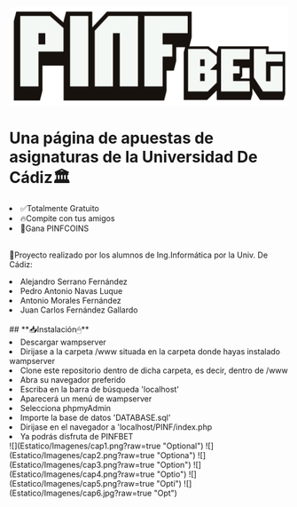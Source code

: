 ![Alt text](Estatico/Imagenes/s2-minimized.png?raw=true "Optional Title")

# **Una página de apuestas de asignaturas de la Universidad De Cádiz**🏛
<li>✅Totalmente Gratuito</li>
<li>🔥Compite con tus amigos</li>
<li>💸Gana PINFCOINS</li>
<br>

👦Proyecto realizado por los alumnos de Ing.Informática por la Univ. De Cádiz:<br>
<li>Alejandro Serrano Fernández</li>
<li>Pedro Antonio Navas Luque</li>
<li>Antonio Morales Fernández</li>
<li>Juan Carlos Fernández Gallardo</li>
<br>
## **📥Instalación🖱**
<li>Descargar wampserver</li>				
<li>Dirijase a la carpeta /www situada en la carpeta donde hayas instalado wampserver</li>
<li>Clone este repositorio dentro de dicha carpeta, es decir, dentro de /www</li>
<li>Abra su navegador preferido</li>
<li>Escriba en la barra de búsqueda 'localhost'</li>
<li>Aparecerá un menú de wampserver</li>
<li>Selecciona phpmyAdmin</li>
<li>Importe la base de datos 'DATABASE.sql'</li>
<li>Dirijase en el navegador a 'localhost/PINF/index.php</li>
<li>Ya podrás disfruta de PINFBET</li>
![](Estatico/Imagenes/cap1.png?raw=true "Optional")
![](Estatico/Imagenes/cap2.png?raw=true "Optiona")
![](Estatico/Imagenes/cap3.png?raw=true "Option")
![](Estatico/Imagenes/cap4.png?raw=true "Optio")
![](Estatico/Imagenes/cap5.png?raw=true "Opti")
![](Estatico/Imagenes/cap6.jpg?raw=true "Opt")
